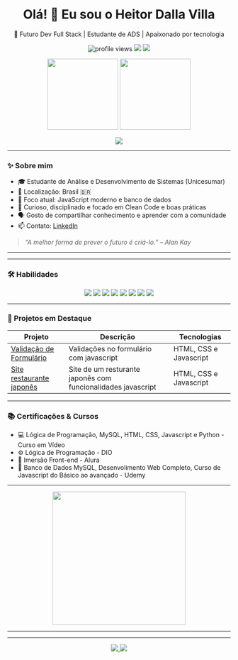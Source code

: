<h1 align="center">Olá! 👋 Eu sou o Heitor Dalla Villa</h1>

<p align="center">
  🚀 Futuro Dev Full Stack | Estudante de ADS | Apaixonado por tecnologia
</p>

<p align="center">
  <img src="https://komarev.com/ghpvc/?username=HeitorDalla&style=flat-square&color=blue" alt="profile views" />
  <img src="https://img.shields.io/badge/status-Always Learning-blue?style=flat-square" />
  <img src="https://img.shields.io/badge/focus-FrontEnd%20%2F%20FullStack-success?style=flat-square" />
</p>

<p align="center"> <img src="https://github-readme-stats.vercel.app/api?username=HeitorDalla&show_icons=true&theme=gotham&count_private=true" height="160" /> <img src="https://github-readme-stats.vercel.app/api/top-langs/?username=HeitorDalla&layout=compact&theme=gotham" height="160" /> </p> <p align="center"> <img src="https://github-readme-activity-graph.vercel.app/graph?username=HeitorDalla&theme=gotham&radius=16&area=true" /> </p>

---

### ✨ Sobre mim

- 🎓 Estudante de Análise e Desenvolvimento de Sistemas (Unicesumar)
- 📌 Localização: Brasil 🇧🇷
- 🔭 Foco atual: JavaScript moderno e banco de dados
- 🧠 Curioso, disciplinado e focado em Clean Code e boas práticas
- 🗣️ Gosto de compartilhar conhecimento e aprender com a comunidade
- 📫 Contato: [LinkedIn](https://www.linkedin.com/in/heitordallavilla/)

> _“A melhor forma de prever o futuro é criá-lo.” – Alan Kay_

---

---

### 🛠️ Habilidades

<p align="center">
  <img src="https://img.shields.io/badge/HTML-5-E34F26?style=for-the-badge&logo=html5&logoColor=white" />
  <img src="https://img.shields.io/badge/CSS-3-1572B6?style=for-the-badge&logo=css3&logoColor=white" />
  <img src="https://img.shields.io/badge/JavaScript-F7DF1E?style=for-the-badge&logo=javascript&logoColor=black" />
  <img src="https://img.shields.io/badge/MySQL-005C84?style=for-the-badge&logo=mysql&logoColor=white" />
  <img src="https://img.shields.io/badge/C%20Language-A8B9CC?style=for-the-badge&logo=c&logoColor=black" />
  <img src="https://img.shields.io/badge/Git-F05032?style=for-the-badge&logo=git&logoColor=white" />
  <img src="https://img.shields.io/badge/GitHub-181717?style=for-the-badge&logo=github&logoColor=white" />
  <img src="https://img.shields.io/badge/VSCode-007ACC?style=for-the-badge&logo=visual-studio-code&logoColor=white" />
</p>

---

### 📌 Projetos em Destaque

| Projeto | Descrição | Tecnologias |
|--------|-----------|-------------|
| [Validação de Formulário](https://heitordalla.github.io/form-validation/) | Validações no formulário com javascript | HTML, CSS e Javascript |
| [Site restaurante japonês](https://heitordalla.github.io/project-restaurant/) | Site de um resturante japonês com funcionalidades javascript | HTML, CSS e Javascript |

---

### 📚 Certificações & Cursos

- 💻 Lógica de Programação, MySQL, HTML, CSS, Javascript e Python - Curso em Vídeo
- ⚙️ Lógica de Programação - DIO
- 🧱 Imersão Front-end - Alura
- 📘 Banco de Dados MySQL, Desenvolimento Web Completo, Curso de Javascript do Básico ao avançado - Udemy

---

<p align="center"> <img src="https://media.giphy.com/media/qgQUggAC3Pfv687qPC/giphy.gif" width="300" /> </p>

---

---

<p align="center">
  <!-- LinkedIn -->
  <a href="https://www.linkedin.com/in/heitordallavilla/" target="_blank">
    <img src="https://img.shields.io/badge/LinkedIn-Visitar%20Perfil-0A66C2?style=for-the-badge&logo=linkedin&logoColor=white" />
  </a>
  <!-- WhatsApp -->
  <a href="https://wa.me/5543998229653" target="_blank">
    <img src="https://img.shields.io/badge/WhatsApp-Conversar-25D366?style=for-the-badge&logo=whatsapp&logoColor=white" />
  </a>
</p>
